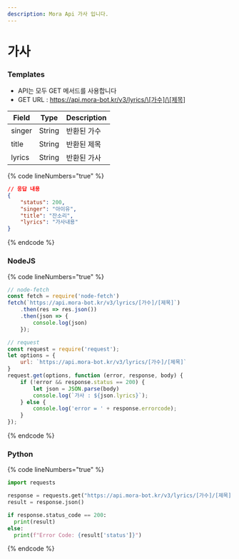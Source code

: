 ```yaml
---
description: Mora Api 가사 입니다.
---
```


# 가사

### Templates

* API는 모두 GET 메서드를 사용합니다
* GET URL : https://api.mora-bot.kr/v3/lyrics/\[가수]/\[제목]

| Field  | Type   | Description |
| ------ | ------ | ----------- |
| singer | String | 반환된 가수      |
| title  | String | 반환된 제목      |
| lyrics | String | 반환된 가사      |

{% code lineNumbers="true" %}
```json
// 응답 내용
{
    "status": 200,
    "singer": "아이유",
    "title": "잔소리",
    "lyrics": "가사내용"
}
```
{% endcode %}

### NodeJS

{% code lineNumbers="true" %}
```javascript
// node-fetch
const fetch = require('node-fetch')
fetch(`https://api.mora-bot.kr/v3/lyrics/[가수]/[제목]`)
    .then(res => res.json())
    .then(json => {
        console.log(json)
    });

// request
const request = require('request');
let options = {
    url: `https://api.mora-bot.kr/v3/lyrics/[가수]/[제목]`
}
request.get(options, function (error, response, body) {
    if (!error && response.status == 200) {
        let json = JSON.parse(body)
        console.log(`가사 : ${json.lyrics}`);
    } else {
        console.log('error = ' + response.errorcode);
    }
});
```
{% endcode %}

### Python

{% code lineNumbers="true" %}
```python
import requests

response = requests.get("https://api.mora-bot.kr/v3/lyrics/[가수]/[제목]")
result = response.json()

if response.status_code == 200:
  print(result)
else:
  print(f"Error Code: {result['status']}")
```
{% endcode %}
